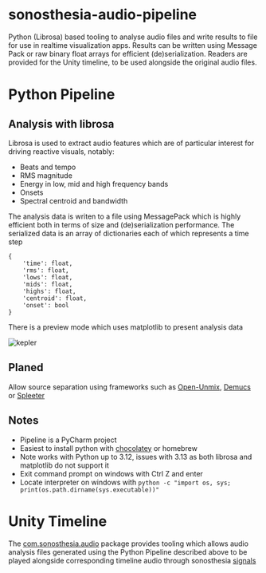 # sonosthesia-audio-pipeline

Python (Librosa) based tooling to analyse audio files and write results to file for use in realtime visualization apps. Results can be written using Message Pack or raw binary float arrays for efficient (de)serialization. Readers are provided for the Unity timeline, to be used alongside the original audio files.

# Python Pipeline

## Analysis with librosa

Librosa is used to extract audio features which are of particular interest for driving reactive visuals, notably:

- Beats and tempo
- RMS magnitude
- Energy in low, mid and high frequency bands 
- Onsets
- Spectral centroid and bandwidth 

The analysis data is writen to a file using MessagePack which is highly efficient both in terms of size and (de)serialization performance. The serialized data is an array of dictionaries each of which represents a time step

```
{
    'time': float,
    'rms': float,
    'lows': float,
    'mids': float,
    'highs': float,
    'centroid': float,
    'onset': bool
}
```

There is a preview mode which uses matplotlib to present analysis data 

![kepler](https://github.com/jbat100/sonosthesia-audio-pipeline/assets/1318918/aa2ef61a-0c2f-409c-8e7d-be3f6c92c8ed)


## Planed

Allow source separation using frameworks such as [Open-Unmix](https://github.com/sigsep/open-unmix-pytorch), [Demucs](https://github.com/adefossez/demucs) or [Spleeter](https://github.com/deezer/spleeter)

## Notes

- Pipeline is a PyCharm project
- Easiest to install python with [chocolatey](https://community.chocolatey.org/packages/python312) or homebrew
- Note works with Python up to 3.12, issues with 3.13 as both librosa and matplotlib do not support it 
- Exit command prompt on windows with Ctrl Z and enter
- Locate interpreter on windows with ```python -c "import os, sys; print(os.path.dirname(sys.executable))"```

# Unity Timeline 

The [com.sonosthesia.audio](https://github.com/jbat100/sonosthesia-unity-packages/tree/main/packages/com.sonosthesia.audio) package provides tooling which allows audio analysis files generated using the Python Pipeline described above to be played alongside corresponding timeline audio through sonosthesia [signals](https://github.com/jbat100/sonosthesia-unity-packages/tree/main/packages/com.sonosthesia.signal) 
